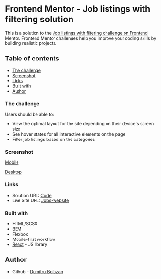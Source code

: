# Frontend Mentor - Job listings with filtering solution

This is a solution to the [Job listings with filtering challenge on Frontend Mentor](https://www.frontendmentor.io/challenges/job-listings-with-filtering-ivstIPCt). Frontend Mentor challenges help you improve your coding skills by building realistic projects.
## Table of contents

- [The challenge](#the-challenge)
- [Screenshot](#screenshot)
- [Links](#links)
- [Built with](#built-with)
- [Author](#author)
### The challenge

Users should be able to:

- View the optimal layout for the site depending on their device's screen size
- See hover states for all interactive elements on the page
- Filter job listings based on the categories

### Screenshot
[Mobile](./mobile_view.png)

[Desktop](./pc_view.png)
### Links

- Solution URL: [Code](https://github.com/d1bolozan/jobs-website)
- Live Site URL: [Jobs-website](https://jobs-website-dusky.vercel.app/)

### Built with

- HTML/SCSS
- BEM
- Flexbox
- Mobile-first workflow
- [React](https://reactjs.org/) - JS library

## Author

- Github - [Dumitru Bolozan](https://github.com/d1bolozan)
